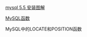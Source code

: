 

[mysql 5.5 安装图解](http://blog.csdn.net/lanzhghz100/article/details/50685879)

[MySQL函数](http://www.cnblogs.com/kissdodog/p/4168721.html)

MySQL中的LOCATE和POSITION函数